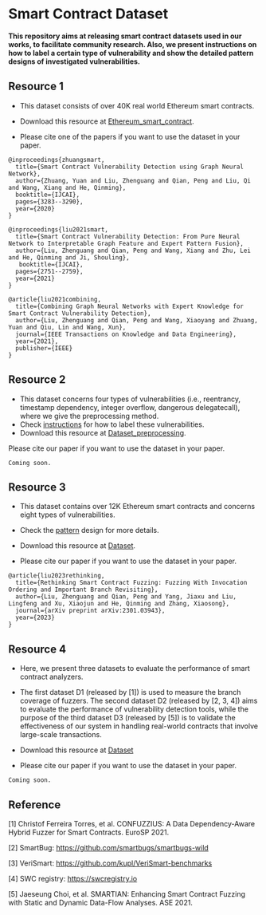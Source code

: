 # Smart Contract Dataset

**This repository aims at releasing smart contract datasets used in our works, to facilitate community research. Also, we present instructions on how to label a certain type of vulnerability and show the detailed pattern designs of investigated vulnerabilities.**


## Resource 1

- This dataset consists of over 40K real world Ethereum smart contracts. 
- Download this resource at [Ethereum_smart_contract](https://drive.google.com/file/d/1yFJSCiUuoiSx4uWYNcCESUvsEs5DOGM9/view?usp=sharing). 

- Please cite one of the papers if you want to use the dataset in your paper.
```
@inproceedings{zhuangsmart,
  title={Smart Contract Vulnerability Detection using Graph Neural Network},
  author={Zhuang, Yuan and Liu, Zhenguang and Qian, Peng and Liu, Qi and Wang, Xiang and He, Qinming},
  booktitle={IJCAI},
  pages={3283--3290},
  year={2020}
}

@inproceedings{liu2021smart,
  title={Smart Contract Vulnerability Detection: From Pure Neural Network to Interpretable Graph Feature and Expert Pattern Fusion},
  author={Liu, Zhenguang and Qian, Peng and Wang, Xiang and Zhu, Lei and He, Qinming and Ji, Shouling},
   booktitle={IJCAI},
  pages={2751--2759},
  year={2021}
}

@article{liu2021combining,
  title={Combining Graph Neural Networks with Expert Knowledge for Smart Contract Vulnerability Detection},
  author={Liu, Zhenguang and Qian, Peng and Wang, Xiaoyang and Zhuang, Yuan and Qiu, Lin and Wang, Xun},
  journal={IEEE Transactions on Knowledge and Data Engineering},
  year={2021},
  publisher={IEEE}
}
``` 

## Resource 2
- This dataset concerns four types of vulnerabilities (i.e., reentrancy, timestamp dependency, integer overflow, dangerous delegatecall), where we give the preprocessing method. 
- Check [instructions](https://github.com/Messi-Q/Smart-Contract-Dataset/tree/master/instructions) for how to label these vulnerabilities.
- Download this resource at [Dataset_preprocessing](https://drive.google.com/file/d/1UhHHevE9iDmvSB_k_lhyI58KAj7hnB1o/view?usp=share_link). 

Please cite our paper if you want to use the dataset in your paper.
```
Coming soon.
```


## Resource 3
- This dataset contains over 12K Ethereum smart contracts and concerns eight types of vulnerabilities. 
- Check the [pattern](https://github.com/Messi-Q/Smart-Contract-Dataset/tree/master/patterns) design for more details.
- Download this resource at [Dataset](https://drive.google.com/file/d/1iU2J-BIstCa3ooVhXu-GljOBzWi9gVrG/view?usp=share_link). 

- Please cite our paper if you want to use the dataset in your paper.
```
@article{liu2023rethinking,
  title={Rethinking Smart Contract Fuzzing: Fuzzing With Invocation Ordering and Important Branch Revisiting},
  author={Liu, Zhenguang and Qian, Peng and Yang, Jiaxu and Liu, Lingfeng and Xu, Xiaojun and He, Qinming and Zhang, Xiaosong},
  journal={arXiv preprint arXiv:2301.03943},
  year={2023}
}
```


## Resource 4
- Here, we present three datasets to evaluate the performance of smart contract analyzers.

- The first dataset D1 (released by [1]) is used to measure the branch coverage of fuzzers. 
The second dataset D2 (released by [2, 3, 4]) aims to evaluate the performance of vulnerability detection tools, 
while the purpose of the third dataset D3 (released by [5]) is to validate the effectiveness of our system in handling real-world contracts that involve large-scale transactions.

- Download this resource at [Dataset](https://drive.google.com/file/d/1XFp3tZSMkWSkeLSHe_vrQjGZYZ3LzB2s/view?usp=sharing)

- Please cite our paper if you want to use the dataset in your paper.
```
Coming soon.
```



## Reference 
[1] Christof Ferreira Torres, et al. CONFUZZIUS: A Data Dependency-Aware Hybrid Fuzzer for Smart Contracts. EuroSP 2021.  

[2] SmartBug: https://github.com/smartbugs/smartbugs-wild

[3] VeriSmart: https://github.com/kupl/VeriSmart-benchmarks

[4] SWC registry:  https://swcregistry.io

[5] Jaeseung Choi, et al. SMARTIAN: Enhancing Smart Contract Fuzzing with Static and Dynamic Data-Flow Analyses. ASE 2021.